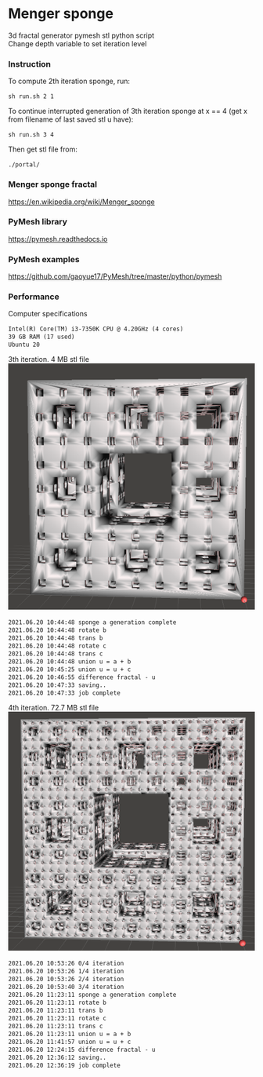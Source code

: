 # Menger sponge
3d fractal generator pymesh stl python script  
Change depth variable to set iteration level
### Instruction
To compute 2th iteration sponge, run:
```
sh run.sh 2 1
```
To continue interrupted generation of 3th iteration sponge at x == 4 (get x from filename of last saved stl u have):
```
sh run.sh 3 4
```

Then get stl file from:
```
./portal/
```
### Menger sponge fractal
https://en.wikipedia.org/wiki/Menger_sponge
### PyMesh library
https://pymesh.readthedocs.io
### PyMesh examples
https://github.com/gaoyue17/PyMesh/tree/master/python/pymesh
### Performance
Computer specifications  
```
Intel(R) Core(TM) i3-7350K CPU @ 4.20GHz (4 cores)
39 GB RAM (17 used)
Ubuntu 20
```
3th iteration. 4 MB stl file  
![result](./images/menger_sponge_3.png)
```
2021.06.20 10:44:48 sponge a generation complete
2021.06.20 10:44:48 rotate b
2021.06.20 10:44:48 trans b
2021.06.20 10:44:48 rotate c
2021.06.20 10:44:48 trans c
2021.06.20 10:44:48 union u = a + b
2021.06.20 10:45:25 union u = u + c
2021.06.20 10:46:55 difference fractal - u
2021.06.20 10:47:33 saving..
2021.06.20 10:47:33 job complete
```
4th iteration. 72.7 MB stl file  
![result](./images/menger_sponge_4.png)
```
2021.06.20 10:53:26 0/4 iteration
2021.06.20 10:53:26 1/4 iteration
2021.06.20 10:53:26 2/4 iteration
2021.06.20 10:53:40 3/4 iteration
2021.06.20 11:23:11 sponge a generation complete
2021.06.20 11:23:11 rotate b
2021.06.20 11:23:11 trans b
2021.06.20 11:23:11 rotate c
2021.06.20 11:23:11 trans c
2021.06.20 11:23:11 union u = a + b
2021.06.20 11:41:57 union u = u + c
2021.06.20 12:24:15 difference fractal - u
2021.06.20 12:36:12 saving..
2021.06.20 12:36:19 job complete
```
